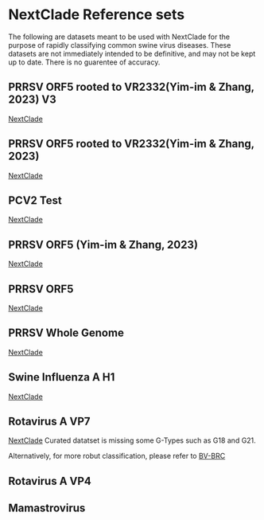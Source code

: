 # NextClade Reference sets

The following are datasets meant to be used with NextClade for the purpose of rapidly classifying common swine virus diseases. These datasets are not immediately intended to be definitive, and may not be kept up to date. There is no guarentee of accuracy.

## PRRSV ORF5 rooted to VR2332(Yim-im & Zhang, 2023) V3

[NextClade](https://clades.nextstrain.org/?dataset-url=https://github.com/mazeller/nextclade_test/tree/main/prrsv_v3_test)

## PRRSV ORF5 rooted to VR2332(Yim-im & Zhang, 2023)

[NextClade](https://v2.clades.nextstrain.org/?dataset-url=https://github.com/mazeller/nextclade_test/tree/main/prrsv_zhang_vr2332)

## PCV2 Test

[NextClade](https://clades.nextstrain.org/?dataset-url=https://github.com/mazeller/nextclade_test/tree/main/pcv2)

## PRRSV ORF5 (Yim-im & Zhang, 2023)

[NextClade](https://clades.nextstrain.org/?dataset-url=https://github.com/mazeller/nextclade_test/tree/main/prrsv_zhang_2023)

## PRRSV ORF5

[NextClade](https://clades.nextstrain.org/?dataset-url=https://github.com/mazeller/nextclade_test/tree/main/prrsv)

## PRRSV Whole Genome

[NextClade](https://clades.nextstrain.org/?dataset-url=https://github.com/mazeller/nextclade_test/tree/main/prrsv_wgs)

## Swine Influenza A H1

[NextClade](https://clades.nextstrain.org/?dataset-url=https://github.com/mazeller/nextclade_test/tree/main/iav_test)

## Rotavirus A VP7

[NextClade](https://clades.nextstrain.org/?dataset-url=https://github.com/mazeller/nextclade_test/tree/main/rva_vp7)
Curated datatset is missing some G-Types such as G18 and G21.

Alternatively, for more robut classification, please refer to
[BV-BRC](https://www.bv-brc.org/app/SubspeciesClassification)

## Rotavirus A VP4

## Mamastrovirus

